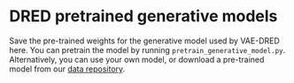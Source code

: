 # DRED pretrained generative models
Save the pre-trained weights for the generative model used by VAE-DRED here. You can pretrain the model by running 
`pretrain_generative_model.py`. Alternatively, you can use your own model, or download a pre-trained model from our [data repository](https://datashare.ed.ac.uk/handle/10283/8807).